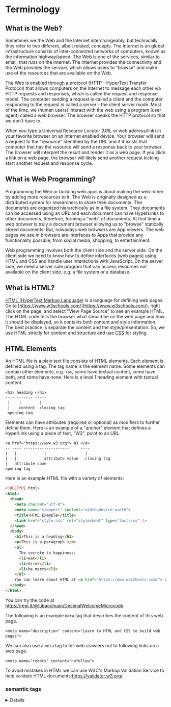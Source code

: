 # Terminology
## What is the Web?

Sometimes we the Web and the Internet interchangeably, but technically
they refer to two different, albeit related, concepts. The Internet is
an global infrastructure consists of inter-connected networks of computers,
known as the information highway/speed. The Web is one of the services,
similar to email, that runs on the Internet. The Internet provides the
connectivity and the Web provides the service, which allows users to "browse"
and make use of the resources that are available on the Web.

The Web is enabled through a protocol (HTTP - HyperText Transfer Protocol)
that allows computers on the
Internet to message each other via HTTP requests and responses, which is called
the request and response model. The computer sending a request is called a
client and the computer responding to the request is called a server - the client
server mode.  Most of the time, we (human users) interact
with the web using a program (user agent) called a web browser. The browser
speaks the HTTP protocol so that we don't have to.

When you type a Universal Resource Locator (URL or web address/link) in your
favorite browser on an Internet enabled device. Your browser will send a request to the
"resource" identified by the URL and if it exists that computer that has the
resource will send a response back to your browser. The browser will interpret
the result and render it as a web page. If you click a link on a web page, the
browser will likely send another request kicking start another request and
response cycle.

## What is Web Programming?
Programming the Web or building web apps is about making the web richer by
adding more resources to it. The Web is originally designed as a distributed
system for researchers to share their documents. The documents are organized
hierarchically as in a file system. They documents can be accessed using an URL
and each document can have HyperLinks to other documents, therefore, forming a
"web" of documents. At that time a web browser is truly a document browser
allowing us to "browse" statically stored documents. But, nowadays web browsers
are App viewers. The web pages we see in browsers are interfaces to Apps that
provide any functionality possible, from social media, shopping, to entertainment.

Web programming involves both the client side and the server side. On the client
side we need to know how to define interfaces (web pages) using
HTML and CSS and handle user interactions with JavaScript. On the server side,
we need a server side program that can access resources not available on the
client side, e.g. a file system or a database.

## What is HTML?

[HTML (HyperText Markup Language)](https://www.w3schools.com/html/html_intro.asp)
is a language for defining web pages. Go to
[https://www.w3schools.com/](https://www.w3schools.com/), right click on the
page, and select "View Page Source" to see an example HTML. The HTML code tells
the browser what should be on the web page and how it should be displayed, so
it contains both content and style information. The best practice is separate
the content and the style/presentation. So, we use HTML strictly for content
and structure and use [CSS](https://www.w3schools.com/css/css_intro.asp)
for styling.

## HTML Elements

An HTML file is a plain text file consists of HTML elements. Each element is
defined using a tag. The tag name is the element name. Some elements can contain
other elements, e.g. `<p>`, some have textual content, some have both, and some
have none. Here is a level 1 heading element with textual content.

```
<h1> heading </h1>
---- ------- -----
 |    |        |
 |    content  closing tag
 opening tag

```

Elements can have attributes (required or optional) as modifiers to further define them.
Here is an example of a "anchor" element that defines a HyperLink using
a piece of text, "W3", point to an URL.

```
<a href="https://www.w3.org"> W3 </a>
-- ---- --------------------     ----
|   |            |                 |
|   |            attribute value   closing tag
|   attribute name
opening tag
```

Here is an example HTML file with a variety of elements:
```html
<!DOCTYPE html>
<html>
  <head>
    <meta charset="utf-8">
    <meta name="viewport" content="width=device-width">
    <title>HTML Example</title>
    <link href="style.css" rel="stylesheet" type="text/css" />
  </head>
  <body>
    <h1>This is a heading</h1>
    <p>This is a paragraph.</p>
    <ul>
      The secrete to happiness:
      <li>eat</li>
      <li>drink</li>
      <li>be merry</li>
    </ul>
    You can learn about HTML at <a href="https://www.w3schools.com/"> w3schools </a>.
  </body>
</html>
```
You can try the code at https://repl.it/@lubaochuan/DecimalWelcomeMicrocode

The following is an example `meta` tag that describes the content
of this web page.
```
<meta name="description" content="Learn to HTML and CSS to build web pages">
```
We can also use a `meta` tag to tell web crawlers not to following
links on a web page.
```
<meta name="robots" content="nofollow">
```

To avoid mistakes in HTML we can use W3C's Markup Validation Service
to help validate HTML documents:https://validator.w3.org/

### semantic tags

<article>
<aside>
<details>
<figcaption>
<figure>
<footer>
<header>
<main>
<mark>
<nav>
<section>
<summary>
<time>
https://www.w3schools.com/html/html5_semantic_elements.asp

The `<section>` tag defines, in a document, a section -
a thematic grouping of content, typically with a heading.

The `<article>` tag defines independent, self-contained content, e.g. forum post, blog post, and newspaper article.

The `<header>` tag defines a container for introductory content
or a set of navigational links. It typically contains one or more
heading elements (`<h1>...<h6>`), logo or icon, and authorship
information.

The `<footer>` tag defines a footer for a document or section.
It typically contains authorship information, copyright information,
contact information, sitemap, back to top links, and related documents.

The `<nav>` tag defines a set of (major) navigation links.

The `<aside>` tag defines some content aside from the content it
is placed in (like a sidebar).

The `<figure>` tag defines self-contained content, e.g. illustrations,
diagrams, photos, and code listings.

The `<figcaption>` tag defines a caption for a `<figure>` element.

## Page Layout

An HTML file defines the content and the structure of a web page using HTML elements that are nested in a tree structure. This structure along with the CSS rules determines the layout of the page - which element is in which element and their position on the web page.

Each element is represented internally as a box (the box model):

![box_model](images/box_model.png)

responsive layout example
https://repl.it/@lubaochuan/HumbleFrighteningLinuxkernel

blog layout example
https://repl.it/@lubaochuan/UncomfortableAnguishedBookmark

CSS `flexbox` layout
https://www.w3schools.com/css/css3_flexbox.asp


block and inline elements

https://repl.it/@lubaochuan/SaddlebrownThirstyCosmos

validators

HTML5 https://repl.it/@lubaochuan/IndianredImaginativeCommercialsoftware

CSS https://repl.it/@lubaochuan/StaticWholeDevelopers

## What is CSS?

### Colors 

First example https://replit.com/@lubaochuan/StarryPeacefulPaintprogram

All colors https://www.w3schools.com/css/css_colors.asp

### Fonts

First example https://replit.com/@lubaochuan/DelectableBoilingRelationaldatabase

Fonts reference https://www.w3schools.com/css/css_font.asp

basic CSS
https://repl.it/@lubaochuan/TestyFumblingBytes

page layout using float
https://repl.it/@lubaochuan/InnocentElatedVirtualmemory

page layout using flex
https://repl.it/@lubaochuan/NegativeOrangeMetric

page layout using grid
https://repl.it/@lubaochuan/MediumorchidAgileGraph

page layout with semantic elements
https://repl.it/@lubaochuan/ImmenseFussyAutomatedinformationsystem

semantic markup

CSS reset
```
* {
  margin: 0;
  padding: 0;
}
```

form with label
https://repl.it/@lubaochuan/ScientificSpecificDownloads

checkboxes (radio)
https://repl.it/@lubaochuan/WearyMotionlessProblems

fieldset
https://repl.it/@lubaochuan/ActiveHarshMysql

styled form
https://repl.it/@lubaochuan/CrispModestPixels

Responsive

show warning
https://repl.it/@lubaochuan/CarefulTurbulentVolume

change page layout
https://repl.it/@lubaochuan/SelfreliantHumblePolygons

custom element
https://repl.it/@lubaochuan/OverdueQuickPcboard
https://repl.it/@lubaochuan/ChocolateLongDatalogs

extend a built-in element
https://repl.it/@lubaochuan/BossyWellwornPasswords


